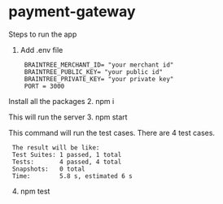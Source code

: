 # payment-gateway
 
Steps to run the app

1. Add .env file

        BRAINTREE_MERCHANT_ID= "your merchant id"
        BRAINTREE_PUBLIC_KEY= "your public id"
        BRAINTREE_PRIVATE_KEY= "your private key"
        PORT = 3000

   
Install all the packages
2. npm i

This will run the server
3. npm start

This command will run the test cases. There are 4 test cases.

     The result will be like:
     Test Suites: 1 passed, 1 total
     Tests:       4 passed, 4 total
     Snapshots:   0 total
     Time:        5.8 s, estimated 6 s
     
4. npm test
